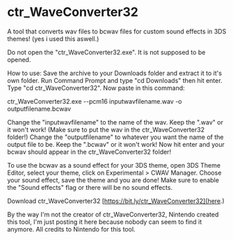 # ctr_WaveConverter32

A tool that converts wav files to bcwav files for custom sound effects in 3DS themes! (yes i used this aswell.)

Do not open the "ctr_WaveConverter32.exe". It is not supposed to be opened.

How to use: Save the archive to your Downloads folder and extract it to it's own folder. Run Command Prompt and type "cd Downloads" then hit enter.
Type "cd ctr_WaveConverter32". Now paste in this command:

ctr_WaveConverter32.exe --pcm16 inputwavfilename.wav -o outputfilename.bcwav

Change the "inputwavfilename" to the name of the wav. Keep the ".wav" or it won't work! (Make sure to put the wav in the ctr_WaveConverter32 folder!) Change the "outputfilename" to whatever you want the name of the output file to be. Keep the ".bcwav" or it won't work! Now hit enter and your bcwav should appear in the ctr_WaveConverter32 folder!

To use the bcwav as a sound effect for your 3DS theme, open 3DS Theme Editor, select your theme, click on Experimental > CWAV Manager. Choose your sound effect, save the theme and you are done! Make sure to enable the "Sound effects" flag or there will be no sound effects.

Download ctr_WaveConverter32 [https://bit.ly/ctr_WaveConverter32](here.)

By the way I'm not the creator of ctr_WaveConverter32, Nintendo created this tool, I'm just posting it here because nobody can seem to find it anymore. All credits to Nintendo for this tool.
